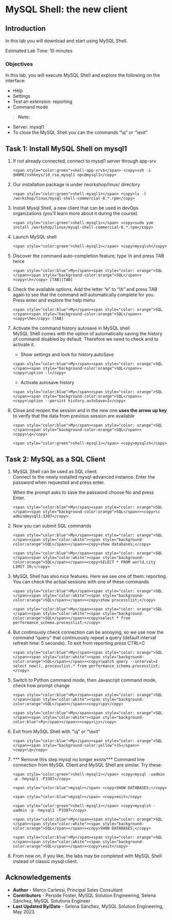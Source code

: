 # MySQL Shell: the new client

## Introduction
In this lab you will download and start using MySQL Shell.

Estimated Lab Time: 10 minutes

### Objectives
In this lab, you will execute MySQL Shell and explore the following on the interface:
* Help
* Settings
* Test an extension: reporting
* Command mode

> **Note:** 
  * Server: mysql1
  * To close the MySQL Shell you can the commands “\q” or “\exit”

## Task 1: Install MySQL Shell on mysql1

1. If not already connected, connect to mysql1 server through app-srv

    ```
    <span style="color:green">shell-app-srv$</span> <copy>ssh -i $HOME/sshkeys/id_rsa_mysql1 opc@mysql1</copy>
    ```

2. Our installation package is under /workshop/linux/ directory

    ```
    <span style="color:green">shell-mysql1></span> <copy>ls -l /workshop/linux/mysql-shell-commercial-8.*.rpm</copy>
    ```

2. Install Mysql Shell, a new client that can be used in devOps organizations (you’ll learn more about it during the course) 

    ```
    <span style="color:green">shell-mysql1></span> <copy>sudo yum install /workshop/linux/mysql-shell-commercial-8.*.rpm</copy>
    ```

3. Launch MySQL shell

    ```
    <span style="color:green">shell-mysql1></span> <copy>mysqlsh</copy>
    ```

4. Discover the command auto-completion feature, type \h and press TAB twice

    ```
    <span style="color:blue">My</span><span style="color: orange">SQL </span><span style="background-color:orange">SQL</span>><copy>\h</copy> [TAB][TAB]
    ```

5. Check the available options. Add the letter “e” to “\h” and press TAB again to see that the command will automatically complete for you. Press enter and explore the help menu

    ```
    <span style="color:blue">My</span><span style="color: orange">SQL </span><span style="background-color:orange">SQL</span>><copy>\he</copy> [TAB]
    ```

6. Activate the command history autosave in MySQL shell  
    MySQL Shell comes with the option of automatically saving the history of command disabled by default. Therefore we need to check and to activate it.
    * Show settings and look for history.autoSave

    ```
    <span style="color:blue">My</span><span style="color: orange">SQL </span><span style="background-color:orange">SQL</span>><copy>\option -l</copy>
    ```
    
    * Activate autosave history
    ```
    <span style="color:blue">My</span><span style="color: orange">SQL </span><span style="background-color:orange">SQL</span>><copy>\option --persist history.autoSave=1</copy>
    ```

7. Close and reopen the session and in the new one **uses the arrow up key** to verify that the data from previous session are available

    ```
    <span style="color:blue">My</span><span style="color: orange">SQL </span><span style="background-color:orange">SQL</span>><copy>\q</copy>
    ```
    ```
    <span style="color:green">shell-mysql1></span> <copy>mysqlsh</copy>
    ```

## Task 2: MySQL as a SQL Client

1. MySQL Shell can be used as SQL client.  
   Connect to the newly installed mysql-advanced instance. Enter the password when requested and press enter. 
    
    When the prompt asks to save the password choose No and press Enter.

    ```
    <span style="color:blue">My</span><span style="color: orange">SQL </span><span style="background-color:orange">SQL</span>><copy>\c admin@mysql1:3307</copy>
    ```
2. Now you can submit SQL commands

    ```
    <span style="color:blue">My</span><span style="color: orange">SQL </span><span style="color:white"><span style="background-color:orange">SQL</span></span>><copy>show databases;</copy>
    ```
    ```
    <span style="color:blue">My</span><span style="color: orange">SQL </span><span style="color:white"><span style="background-color:orange">SQL</span></span>><copy>SELECT * FROM world.city LIMIT 10;</copy>
    ```

3. MySQL Shell has also nice features. Here we see one of them: reporting.
   You can check the actual sessions with one of these commands
    ```
    <span style="color:blue">My</span><span style="color: orange">SQL </span><span style="color:white"><span style="background-color:orange">SQL</span></span>><copy>show processlist;</copy>
    ```
    ```
    <span style="color:blue">My</span><span style="color: orange">SQL </span><span style="color:white"><span style="background-color:orange">SQL</span></span>><copy>select * from performance_schema.processlist;</copy>
    ```

4. But continously check connection can be annoying, so we use now the command “query” that continuously repeat a query (default interval refresh time: 5 seconds).
    To exit from reporting press CTRL+C
    ```
    <span style="color:blue">My</span><span style="color: orange">SQL </span><span style="color:white"><span style="background-color:orange">SQL</span></span>><copy>\watch query --interval=2 select now(), processlist.* from performance_schema.processlist;</copy>
    ```

5. Switch to Python command mode, then Javascript command mode, check how prompt change
    ```
    <span style="color:blue">My</span><span style="color: orange">SQL </span><span style="color:white"><span style="background-color:orange">SQL</span></span>><copy>\py</copy>
    ```
    ```
    <span style="color:blue">My</span><span style="color: orange">SQL </span><span style="color:white"><span style="background-color:blue">Py</span></span>><copy>\js</copy>
    ```

6. Exit from MySQL Shell with “\q” or “\exit”
    ```
    <span style="color:blue">My</span><span style="color: orange">SQL </span><span style="background-color:yellow">JS</span>><copy>\q</copy>
    ```

7. *** Remove this step mysql no longer exists*** Command line connection from MySQL Client and MySQL Shell are similar. Try these:
    ```
    <span style="color:green">shell-mysql1></span> <copy>mysql -uadmin -p -hmysql1 -P3307</copy>
    ```
    ```
    <span style="color:blue">mysql></span> <copy>SHOW DATABASES;</copy>
    ```
    ```
    <span style="color:blue">mysql></span> <copy>exit</copy>
    ```
    ```
    <span style="color:green">shell-mysql1></span> <copy>mysqlsh -uadmin -p -hmysql1 -P3307</copy>
    ```
    ```
    <span style="color:blue">My</span><span style="color: orange">SQL </span><span style="color:white"><span style="background-color:orange">SQL</span></span>><copy>SHOW DATABASES;</copy>
    ```
    ```
    <span style="color:blue">My</span><span style="color: orange">SQL </span><span style="color:white"><span style="background-color:orange">SQL</span></span>><copy>\exit</copy>
    ```

8. From now on, if you like, the labs may be completed with MySQL Shell instead of classic mysql client.


## Acknowledgements
* **Author** - Marco Carlessi, Principal Sales Consultant
* **Contributors** -  Perside Foster, MySQL Solution Engineering, Selena Sánchez, MySQL Solutions Engineer
* **Last Updated By/Date** - Selena Sánchez, MySQL Solution Engineering, May 2023
